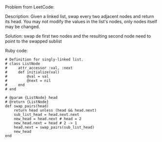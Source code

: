 Problem from LeetCode:

Description: Given a linked list, swap every two adjacent nodes and return its head. You may not modify the values in the list's nodes, only nodes itself may be changed.

Solution: swap de first two nodes and the resulting second node need to point to the swapped sublist

Ruby code:
```
# Definition for singly-linked list.
# class ListNode
#     attr_accessor :val, :next
#     def initialize(val)
#         @val = val
#         @next = nil
#     end
# end

# @param {ListNode} head
# @return {ListNode}
def swap_pairs(head)
    return head unless (head && head.next)
    sub_list_head = head.next.next
    new_head = head.next # head = 2
    new_head.next = head # 2 -> 1
    head.next = swap_pairs(sub_list_head)
    new_head
end
